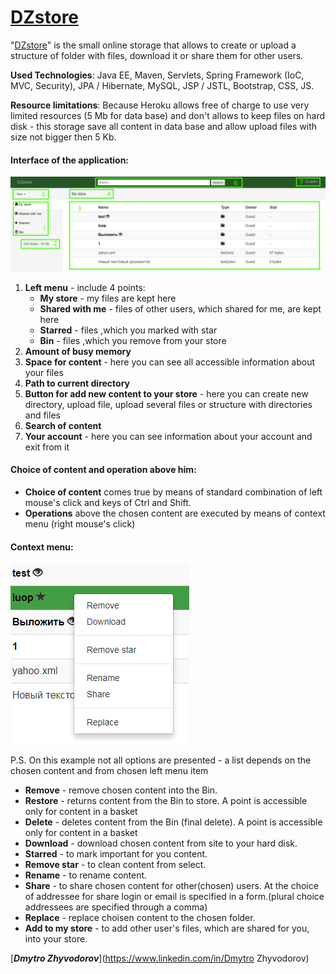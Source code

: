 [<h1>DZstore</h1>](http://dzstore.herokuapp.com)

"[DZstore](http://dzstore.herokuapp.com)" is the small online storage that allows to create or upload a structure of folder with files, download it or share them for other users.

**Used Technologies**: Java EE, Maven, Servlets, Spring Framework (IoC, MVC, Security), JPA / Hibernate, MySQL, JSP / JSTL, Bootstrap, CSS, JS.

**Resource limitations**:  Because Heroku allows free of charge to use very limited resources (5 Mb for data base) and don't allows to keep files on hard disk - this storage save all content in data base and allow upload files with size not bigger then 5 Kb.
<h4>Interface of the application:</h4>

![general](src/main/resources/screenshot/general.jpg)

1) **Left menu** - include 4 points:
    - **My store** - my files are kept here
    - **Shared with me** - files of other users, which shared for me, are kept here
    - **Starred** - files ,which you marked with star
    - **Bin** - files ,which you remove from your store
2) **Amount of busy memory**   
3) **Space for content** - here you can see all accessible information about your files 
4) **Path to current directory** 
5) **Button for add new content to your store** - here you can create new directory, upload file, upload several files or structure with directories and files
6) **Search of content**
7) **Your account** - here you can see information about your account and exit from it

<h4>Choice of content and operation above him:</h4> 

- **Choice of content** comes true by means of standard combination of left mouse's click and keys of Ctrl and Shift.
- **Operations** above the chosen content are executed by means of context menu (right mouse's click)

<h4>Context menu:</h4> 

![general](src/main/resources/screenshot/context_menu.jpg)  

P.S. On this example not all options are presented - a list depends on the chosen content and from chosen left menu item
- **Remove** - remove chosen content into the Bin.
- **Restore** - returns content from the Bin to store. A point is accessible only for content in a basket 
- **Delete** - deletes content from the Bin (final delete). A point is accessible only for content in a basket
- **Download** - download chosen content from site to your hard disk.
- **Starred** - to mark important for you content.
- **Remove star** - to clean content from select.
- **Rename** - to rename content.
- **Share** - to share chosen content for other(chosen) users. At the choice of addressee for share login or email is specified in a form.(plural choice addressees are specified through a comma) 
- **Replace** - replace choisen content to the chosen folder.
- **Add to my store** - to add other user's files, which are shared for you, into your store.


[_**Dmytro Zhyvodorov**_](https://www.linkedin.com/in/Dmytro Zhyvodorov)
